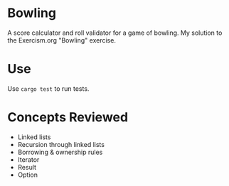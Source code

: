 # Bowling
A score calculator and roll validator for a game of bowling. My solution to the Exercism.org "Bowling" exercise.

# Use
Use `cargo test` to run tests.

# Concepts Reviewed
- Linked lists
- Recursion through linked lists
- Borrowing & ownership rules
- Iterator
- Result
- Option